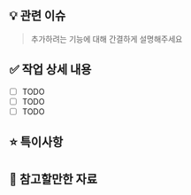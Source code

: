 ## 💡 관련 이슈

> 추가하려는 기능에 대해 간결하게 설명해주세요

## ✅ 작업 상세 내용

- [ ] TODO
- [ ] TODO
- [ ] TODO

## ⭐ 특이사항

## 📃 참고할만한 자료
